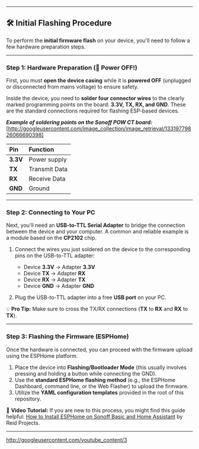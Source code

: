 ***

## 🛠️ Initial Flashing Procedure

To perform the **initial firmware flash** on your device, you'll need to follow a few hardware preparation steps.

---

### **Step 1: Hardware Preparation (🚨 Power OFF!)**

First, you must **open the device casing** while it is **powered OFF** (unplugged or disconnected from mains voltage) to ensure safety.

Inside the device, you need to **solder four connector wires** to the clearly marked programming points on the board: **3.3V, TX, RX, and GND**. These are the standard connections required for flashing ESP-based devices.

**_Example of soldering points on the Sonoff POW CT board:_**
[http://googleusercontent.com/image_collection/image_retrieval/13319779826066690398]

| Pin | Function |
| :--- | :--- |
| **3.3V** | Power supply |
| **TX** | Transmit Data |
| **RX** | Receive Data |
| **GND** | Ground |

---

### **Step 2: Connecting to Your PC**

Next, you'll need an **USB-to-TTL Serial Adapter** to bridge the connection between the device and your computer. A common and reliable example is a module based on the **CP2102** chip.

1.  Connect the wires you just soldered on the device to the corresponding pins on the USB-to-TTL adapter:

    * Device **3.3V** $\rightarrow$ Adapter **3.3V**
    * Device **TX** $\rightarrow$ Adapter **RX**
    * Device **RX** $\rightarrow$ Adapter **TX**
    * Device **GND** $\rightarrow$ Adapter **GND**

2.  Plug the USB-to-TTL adapter into a free **USB port** on your PC.

💡 **Pro Tip:** Make sure to cross the TX/RX connections (**TX** to **RX** and **RX** to **TX**).

---

### **Step 3: Flashing the Firmware (ESPHome)**

Once the hardware is connected, you can proceed with the firmware upload using the ESPHome platform.

1.  Place the device into **Flashing/Bootloader Mode** (this usually involves pressing and holding a button while connecting the GND).
2.  Use the **standard ESPHome flashing method** (e.g., the ESPHome Dashboard, command line, or the Web Flasher) to upload the firmware.
3.  Utilize the **YAML configuration templates** provided in the root of this repository.

🔗 **Video Tutorial:** If you are new to this process, you might find this guide helpful: [How to Install ESPHome on Sonoff Basic and Home Assistant](http://www.youtube.com/watch?v=4Q3whVVVwYw) by Reid Projects.

***

http://googleusercontent.com/youtube_content/3
